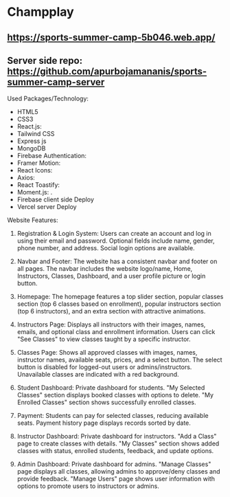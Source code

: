 # Champplay

## https://sports-summer-camp-5b046.web.app/

## Server side repo: https://github.com/apurbojamananis/sports-summer-camp-server

Used Packages/Technology:

- HTML5
- CSS3
- React.js:
- Tailwind CSS
- Express js
- MongoDB
- Firebase Authentication:
- Framer Motion:
- React Icons:
- Axios:
- React Toastify:
- Moment.js: .
- Firebase client side Deploy
- Vercel server Deploy

Website Features:

1. Registration & Login System: Users can create an account and log in using their email and password. Optional fields include name, gender, phone number, and address. Social login options are available.

2. Navbar and Footer: The website has a consistent navbar and footer on all pages. The navbar includes the website logo/name, Home, Instructors, Classes, Dashboard, and a user profile picture or login button.

3. Homepage: The homepage features a top slider section, popular classes section (top 6 classes based on enrollment), popular instructors section (top 6 instructors), and an extra section with attractive animations.

4. Instructors Page: Displays all instructors with their images, names, emails, and optional class and enrollment information. Users can click "See Classes" to view classes taught by a specific instructor.

5. Classes Page: Shows all approved classes with images, names, instructor names, available seats, prices, and a select button. The select button is disabled for logged-out users or admins/instructors. Unavailable classes are indicated with a red background.

6. Student Dashboard: Private dashboard for students. "My Selected Classes" section displays booked classes with options to delete. "My Enrolled Classes" section shows successfully enrolled classes.

7. Payment: Students can pay for selected classes, reducing available seats. Payment history page displays records sorted by date.

8. Instructor Dashboard: Private dashboard for instructors. "Add a Class" page to create classes with details. "My Classes" section shows added classes with status, enrolled students, feedback, and update options.

9. Admin Dashboard: Private dashboard for admins. "Manage Classes" page displays all classes, allowing admins to approve/deny classes and provide feedback. "Manage Users" page shows user information with options to promote users to instructors or admins.
